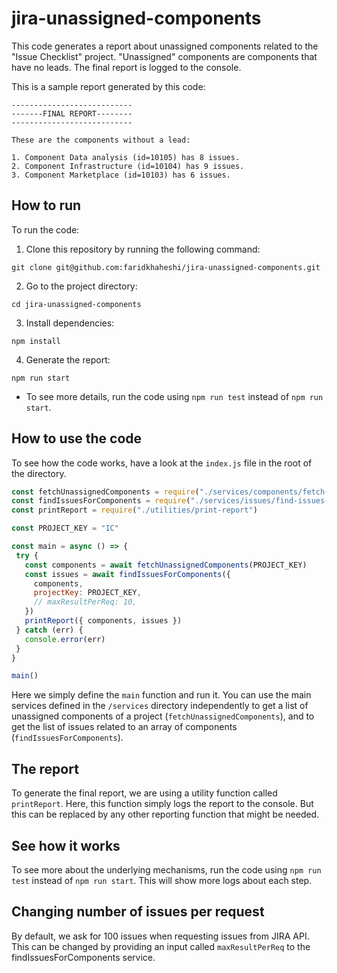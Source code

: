 # jira-unassigned-components

This code generates a report about unassigned components related to the "Issue Checklist" project. "Unassigned" components are components that have no leads. The final report is logged to the console. 

This is a sample report generated by this code:

```
---------------------------
-------FINAL REPORT--------
---------------------------

These are the components without a lead:

1. Component Data analysis (id=10105) has 8 issues.
2. Component Infrastructure (id=10104) has 9 issues.
3. Component Marketplace (id=10103) has 6 issues.
```

## How to run

To run the code:

1. Clone this repository by running the following command:

```
git clone git@github.com:faridkhaheshi/jira-unassigned-components.git
```

2. Go to the project directory:

```
cd jira-unassigned-components
```

3. Install dependencies:

```
npm install
```

4. Generate the report:

 ```
 npm run start
 ```
 
 * To see more details, run the code using `npm run test` instead of `npm run start`.
 
 
 ## How to use the code
 
 To see how the code works, have a look at the `index.js` file in the root of the directory.
 
 ```javascript
const fetchUnassignedComponents = require("./services/components/fetch-unassigned-components")
const findIssuesForComponents = require("./services/issues/find-issues-for-components")
const printReport = require("./utilities/print-report")

const PROJECT_KEY = "IC"

const main = async () => {
  try {
    const components = await fetchUnassignedComponents(PROJECT_KEY)
    const issues = await findIssuesForComponents({
      components,
      projectKey: PROJECT_KEY,
      // maxResultPerReq: 10,
    })
    printReport({ components, issues })
  } catch (err) {
    console.error(err)
  }
}

main()

```

Here we simply define the `main` function and run it. You can use the main services defined in the `/services` directory independently to get a list of unassigned components of a project (`fetchUnassignedComponents`), and to get the list of issues related to an array of components (`findIssuesForComponents`).

## The report

To generate the final report, we are using a utility function called `printReport`. Here, this function simply logs the report to the console. But this can be replaced by any other reporting function that might be needed.

## See how it works

To see more about the underlying mechanisms, run the code using `npm run test` instead of `npm run start`. This will show more logs about each step.

## Changing number of issues per request

By default, we ask for 100 issues when requesting issues from JIRA API. This can be changed by providing an input called `maxResultPerReq` to the findIssuesForComponents service.
 
